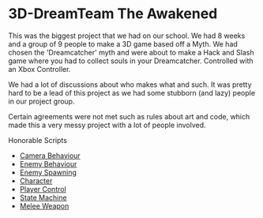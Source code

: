 # 3D-DreamTeam The Awakened
This was the biggest project that we had on our school. We had 8 weeks and a group of 9 people to make a 3D game based off a Myth. We had chosen the 'Dreamcatcher' myth and were about to make a Hack and Slash game where you had to collect souls in your Dreamcatcher. Controlled with an Xbox Controller. 

We had a lot of discussions about who makes what and such. It was pretty hard to be a lead of this project as we had some stubborn (and lazy) people in our project group.

Certain agreements were not met such as rules about art and code, which made this a very messy project with a lot of people involved.

Honorable Scripts
* [Camera Behaviour](Assets/Scripts/Camera/CameraBehaviour.cs)
* [Enemy Behaviour](Assets/Scripts/Enemy/Enemy.cs)
* [Enemy Spawning](Assets/Scripts/Enemy/EnemySpawning.cs)
* [Character](Assets/Scripts/Player/Character.cs)
* [Player Control](Assets/Scripts/Player/PlayerControl.cs)
* [State Machine](Assets/Scripts/StateMachine/StateMachine.cs)
* [Melee Weapon](Assets/Scripts/Weapon/MeleeWeapon.cs)
